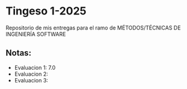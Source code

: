 # Tingeso 1-2025
Repositorio de mis entregas para el ramo de MÉTODOS/TÉCNICAS DE INGENIERÍA SOFTWARE

## Notas:
- Evaluacion 1: 7.0
- Evaluacion 2:
- Evaluacion 3:

